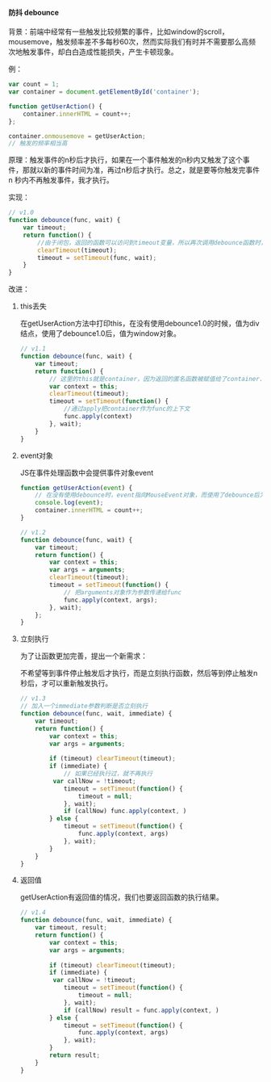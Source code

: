 #### 防抖 debounce

背景：前端中经常有一些触发比较频繁的事件，比如window的scroll，mousemove，触发频率差不多每秒60次，然而实际我们有时并不需要那么高频次地触发事件，却白白造成性能损失，产生卡顿现象。

例：

~~~js
var count = 1;
var container = document.getElementById('container');

function getUserAction() {
    container.innerHTML = count++;
};

container.onmousemove = getUserAction;
// 触发的频率相当高
~~~



原理：触发事件的n秒后才执行，如果在一个事件触发的n秒内又触发了这个事件，那就以新的事件时间为准，再过n秒后才执行。总之，就是要等你触发完事件 n 秒内不再触发事件，我才执行。



实现：

~~~js
// v1.0
function debounce(func, wait) {
    var timeout;
    return function() {
        //由于闭包，返回的函数可以访问到timeout变量，所以再次调用debounce函数时，会把上一个setTimeout取消，注册新的计时器。
        clearTimeout(timeout);	
        timeout = setTimeout(func, wait);
    }
}
~~~



改进：

1. this丢失

   在getUserAction方法中打印this，在没有使用debounce1.0的时候，值为div结点，使用了debounce1.0后，值为window对象。

   ~~~js
   // v1.1
   function debounce(func, wait) {
       var timeout;
       return function() {
           // 这里的this就是container，因为返回的匿名函数被赋值给了container.onmousemove，所以this就是onmoucemove的调用者container
           var context = this;	
           clearTimeout(timeout);
           timeout = setTimeout(function() {
               //通过apply把container作为func的上下文
               func.apply(context)
           }, wait);
       }
   }
   ~~~

2. event对象

   JS在事件处理函数中会提供事件对象event

   ~~~js
   function getUserAction(event) {
       // 在没有使用debounce时，event指向MouseEvent对象，而使用了debounce后为undefined
       console.log(event);
       container.innerHTML = count++;
   }
   ~~~

   ~~~js
   // v1.2
   function debounce(func, wait) {
       var timeout;
       return function() {
           var context = this;
           var args = arguments;
           clearTimeout(timeout);
           timeout = setTimeout(function() {
               // 把arguments对象作为参数传递给func
               func.apply(context, args);
           }, wait);
       };
   }
   ~~~

3. 立刻执行

   为了让函数更加完善，提出一个新需求：

   不希望等到事件停止触发后才执行，而是立刻执行函数，然后等到停止触发n秒后，才可以重新触发执行。

   ~~~js
   // v1.3
   // 加入一个immediate参数判断是否立刻执行
   function debounce(func, wait, immediate) {
       var timeout;
       return function() {
           var context = this;
           var args = arguments;
           
           if (timeout) clearTimeout(timeout);
           if (immediate) {
               // 如果已经执行过，就不再执行
   			var callNow = !timeout;
               timeout = setTimeout(function() {
                   timeout = null;
               }, wait);
               if (callNow) func.apply(context, )
           } else {
               timeout = setTimeout(function() {
                   func.apply(context, args)
               }, wait);
           }
       }
   }
   ~~~

4. 返回值

   getUserAction有返回值的情况，我们也要返回函数的执行结果。

   ~~~js
   // v1.4
   function debounce(func, wait, immediate) {
       var timeout, result;
       return function() {
           var context = this;
           var args = arguments;
           
           if (timeout) clearTimeout(timeout);
           if (immediate) {
   			var callNow = !timeout;
               timeout = setTimeout(function() {
                   timeout = null;
               }, wait);
               if (callNow) result = func.apply(context, )
           } else {
               timeout = setTimeout(function() {
                   func.apply(context, args)
               }, wait);
           }
           return result;
       }
   }
   ~~~




